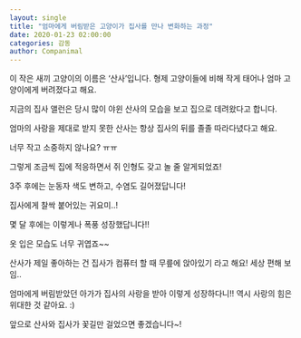 ```yaml
---
layout: single
title: "엄마에게 버림받은 고양이가 집사를 만나 변화하는 과정"
date: 2020-01-23 02:00:00
categories: 감동
author: Companimal
---
```


이 작은 새끼 고양이의 이름은 ‘산사’입니다. 형제 고양이들에 비해 작게 태어나 엄마 고양이에게 버려졌다고 해요.

지금의 집사 앨런은 당시 많이 야윈 산사의 모습을 보고 집으로 데려왔다고 합니다.

엄마의 사랑을 제대로 받지 못한 산사는 항상 집사의 뒤를 졸졸 따라다녔다고 해요.

너무 작고 소중하지 않나요? ㅠㅠ

그렇게 조금씩 집에 적응하면서 쥐 인형도 갖고 놀 줄 알게되었죠!

3주 후에는 눈동자 색도 변하고, 수염도 길어졌답니다!

집사에게 찰싹 붙어있는 귀요미..!

몇 달 후에는 이렇게나 폭풍 성장했답니다!!

옷 입은 모습도 너무 귀엽죠~~

산사가 제일 좋아하는 건 집사가 컴퓨터 할 때 무릎에 앉아있기 라고 해요! 세상 편해 보임..

엄마에게 버림받았던 아가가 집사의 사랑을 받아 이렇게 성장하다니!! 역시 사랑의 힘은 위대한 것 같아요. :)

앞으로 산사와 집사가 꽃길만 걸었으면 좋겠습니다~!
